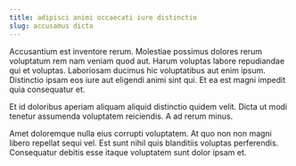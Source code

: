 ```yaml
---
title: adipisci animi occaecati iure distinctio
slug: accusamus dicta
---
```


Accusantium est inventore rerum. Molestiae possimus dolores rerum voluptatum rem nam veniam quod aut. Harum voluptas labore repudiandae qui et voluptas. Laboriosam ducimus hic voluptatibus aut enim ipsum. Distinctio ipsam eos iure aut eligendi animi sint qui. Et ea est magni impedit quia consequatur et.

Et id doloribus aperiam aliquam aliquid distinctio quidem velit. Dicta ut modi tenetur assumenda voluptatem reiciendis. A ad rerum minus.

Amet doloremque nulla eius corrupti voluptatem. At quo non non magni libero repellat sequi vel. Est sunt nihil quis blanditiis voluptas perferendis. Consequatur debitis esse itaque voluptatem sunt dolor ipsam et.
